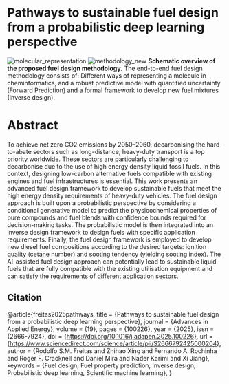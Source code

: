 # Pathways to sustainable fuel design from a probabilistic deep learning perspective

![molecular_representation](https://github.com/user-attachments/assets/e4ec47b4-7f81-435c-bc02-86fe740244a0)
![methodology_new](https://github.com/user-attachments/assets/2df6e7f6-18e2-44ce-8179-9e5b8a07ae6c)
**Schematic overview of the proposed fuel design methodology.** The
end-to-end fuel design methodology consists of: Different ways of representing a
molecule in cheminformatics, and a robust predictive model with quantified uncertainty
(Forward Prediction) and a formal framework to develop new fuel mixtures
(Inverse design).

# Abstract

To achieve net zero CO2 emissions by 2050–2060, decarbonising the hard-to-abate sectors such as long-distance, heavy-duty transport is a top priority worldwide. These sectors are particularly challenging to decarbonise due to the use of high energy density liquid fossil fuels. In this context, designing low-carbon alternative fuels compatible with existing engines and fuel infrastructures is essential. This work presents an advanced fuel design framework to develop sustainable fuels that meet the high energy density requirements of heavy-duty vehicles. The fuel design approach is built upon a probabilistic perspective by considering a conditional generative model to predict the physicochemical properties of pure compounds and fuel blends with confidence bounds required for decision-making tasks. The probabilistic model is then integrated into an inverse design framework to design fuels with specific application requirements. Finally, the fuel design framework is employed to develop new diesel fuel compositions according to the desired targets: ignition quality (cetane number) and sooting tendency (yielding sooting index). The AI-assisted fuel design approach can potentially lead to sustainable liquid fuels that are fully compatible with the existing utilisation equipment and can satisfy the requirements of different application sectors.

## Citation
@article{freitas2025pathways,
title = {Pathways to sustainable fuel design from a probabilistic deep learning perspective},
journal = {Advances in Applied Energy},
volume = {19},
pages = {100226},
year = {2025},
issn = {2666-7924},
doi = {https://doi.org/10.1016/j.adapen.2025.100226},
url = {https://www.sciencedirect.com/science/article/pii/S2666792425000204},
author = {Rodolfo S.M. Freitas and Zhihao Xing and Fernando A. Rochinha and Roger F. Cracknell and Daniel Mira and Nader Karimi and Xi Jiang},
keywords = {Fuel design, Fuel property prediction, Inverse design, Probabilistic deep learning, Scientific machine learning},
}
